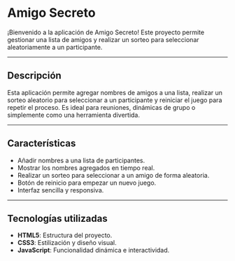 # **Amigo Secreto**

¡Bienvenido a la aplicación de Amigo Secreto! Este proyecto permite gestionar una lista de amigos y realizar un sorteo para seleccionar aleatoriamente a un participante.

---

## **Descripción**

Esta aplicación permite agregar nombres de amigos a una lista, realizar un sorteo aleatorio para seleccionar a un participante y reiniciar el juego para repetir el proceso. Es ideal para reuniones, dinámicas de grupo o simplemente como una herramienta divertida.

---

## **Características**

- Añadir nombres a una lista de participantes.
- Mostrar los nombres agregados en tiempo real.
- Realizar un sorteo para seleccionar a un amigo de forma aleatoria.
- Botón de reinicio para empezar un nuevo juego.
- Interfaz sencilla y responsiva.

---

## **Tecnologías utilizadas**

- **HTML5**: Estructura del proyecto.
- **CSS3**: Estilización y diseño visual.
- **JavaScript**: Funcionalidad dinámica e interactividad.
